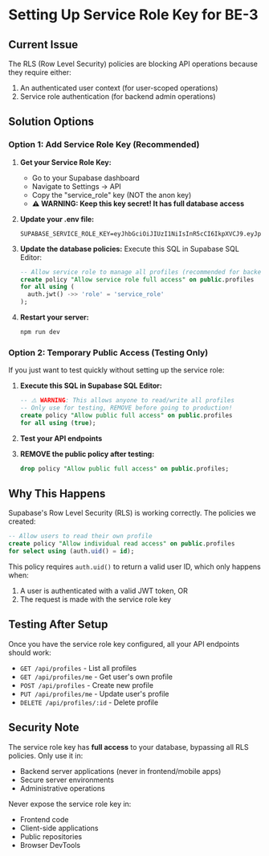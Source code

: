 # Setting Up Service Role Key for BE-3

## Current Issue

The RLS (Row Level Security) policies are blocking API operations because they require either:

1. An authenticated user context (for user-scoped operations)
2. Service role authentication (for backend admin operations)

## Solution Options

### Option 1: Add Service Role Key (Recommended)

1. **Get your Service Role Key:**

   - Go to your Supabase dashboard
   - Navigate to Settings → API
   - Copy the "service_role" key (NOT the anon key)
   - **⚠️ WARNING: Keep this key secret! It has full database access**

2. **Update your .env file:**

   ```env
   SUPABASE_SERVICE_ROLE_KEY=eyJhbGciOiJIUzI1NiIsInR5cCI6IkpXVCJ9.eyJpc3MiOiJzdXBhYmFzZSIsInJlZiI6Im5tZ3l5aGdtand0Y2Fjd2FiaGFsIiwicm9sZSI6InNlcnZpY2Vfcm9sZSIsImlhdCI6MTc0OTIwMzEzMCwiZXhwIjoyMDY0Nzc5MTMwfQ.YOUR_ACTUAL_SERVICE_ROLE_KEY
   ```

3. **Update the database policies:**
   Execute this SQL in Supabase SQL Editor:

   ```sql
   -- Allow service role to manage all profiles (recommended for backend API)
   create policy "Allow service role full access" on public.profiles
   for all using (
     auth.jwt() ->> 'role' = 'service_role'
   );
   ```

4. **Restart your server:**
   ```bash
   npm run dev
   ```

### Option 2: Temporary Public Access (Testing Only)

If you just want to test quickly without setting up the service role:

1. **Execute this SQL in Supabase SQL Editor:**

   ```sql
   -- ⚠️ WARNING: This allows anyone to read/write all profiles
   -- Only use for testing, REMOVE before going to production!
   create policy "Allow public full access" on public.profiles
   for all using (true);
   ```

2. **Test your API endpoints**

3. **REMOVE the public policy after testing:**
   ```sql
   drop policy "Allow public full access" on public.profiles;
   ```

## Why This Happens

Supabase's Row Level Security (RLS) is working correctly. The policies we created:

```sql
-- Allow users to read their own profile
create policy "Allow individual read access" on public.profiles
for select using (auth.uid() = id);
```

This policy requires `auth.uid()` to return a valid user ID, which only happens when:

1. A user is authenticated with a valid JWT token, OR
2. The request is made with the service role key

## Testing After Setup

Once you have the service role key configured, all your API endpoints should work:

- `GET /api/profiles` - List all profiles
- `GET /api/profiles/me` - Get user's own profile
- `POST /api/profiles` - Create new profile
- `PUT /api/profiles/me` - Update user's profile
- `DELETE /api/profiles/:id` - Delete profile

## Security Note

The service role key has **full access** to your database, bypassing all RLS policies. Only use it in:

- Backend server applications (never in frontend/mobile apps)
- Secure server environments
- Administrative operations

Never expose the service role key in:

- Frontend code
- Client-side applications
- Public repositories
- Browser DevTools
